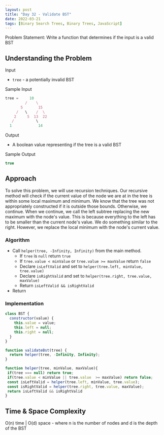 ```yaml
---
layout: post
title: "Day 32 - Validate BST"
date: 2022-03-21
tags: [Binary Search Trees, Binary Trees, JavaScript]
---
```


Problem Statement: Write a function that determines if the input is a valid BST

## Understanding the Problem

Input

* `tree` - a potentially invalid BST

Sample Input

```js
tree =     10
         /    \
       5       15
     /   \    /  \
    2     5  13  22
   /          \
  1            14
```

Output

* A boolean value representing if the tree is a valid BST

Sample Output

```js
true
```

## Approach

To solve this problem, we will use recursion techniques. Our recursive method will check if the current value of the node we are at in the tree is within some local maximum and minimum. We know that the tree was not appropriately constructed if it is outside those bounds. Otherwise, we continue. When we continue, we call the left subtree replacing the new maximum with the node's value. This is because everything to the left has to be smaller than the current node's value. We do something similar to the right. However, we replace the local minimum with the node's current value.

### Algorithm

* Call `helper(tree, -Infinity, Infinity)` from the main method.
  * If `tree` is `null` return `true`
  * If `tree.value < minValue` or `tree.value >= maxValue` return `false`
  * Declare `isLeftValid` and set to `helper(tree.left, minValue, tree.value)`
  * Declare `isRightValid` and set to `helper(tree.right, tree.value, maxValue)`
  * Return `isLeftValid && isRightValid`
* Return

### Implementation

```js
class BST {
  constructor(value) {
    this.value = value;
    this.left = null;
    this.right = null;
  }
}

function validateBst(tree) {
  return helper(tree, -Infinity, Infinity);
}

function helper(tree, minValue, maxValue){
 if(tree === null) return true;
 if(tree.value < minValue || tree.value  >= maxValue) return false;
 const isLeftValid = helper(tree.left, minValue, tree.value);
 const isRightValid = helper(tree.right, tree.value, maxValue);
 return isLeftValid && isRightValid
}
```

## Time & Space Complexity

O(n) time | O(d) space - where n is the number of nodes and d is the depth of the BST
